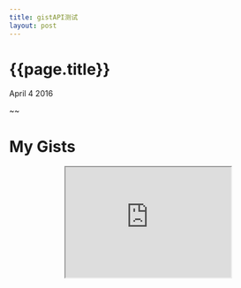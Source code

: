 ```yaml
---
title: gistAPI测试
layout: post
---
```


{{page.title}}
======

<p class="meta">April 4 2016</p>
~~
<h1>My Gists</h1>
<ul id="list"></ul>


<iframe src="https://api.github.com/users/haiy width="200" height="200" style="display:block; margin: 0 auto;">&nbsp;</iframe>

<script type="text/javascript">
var printGist = function(gist) {
    console.log(gist.repo, ' (' + gist.description + ') :');
    console.log(gist.div);
};
$.ajax({ 
    url: 'https://gist.github.com/1641153.json', 
    dataType: 'jsonp', success: printGist 
});



var $List = $('#list'),
    sUser ='haiy',
    sUrl = 'https://api.github.com/users/' + sUser + '/gists'
;
document.write(sUrl)
$.ajax({
    dataType: "json",
    url: sUrl,
    success: function(p_oData){
        $.each(p_oData, function(p_iIndex, p_oRepo){
            var bBlocksOrg, bDabblet, aLanguages = [], aFiles = [], sDescription;
            
            $.each(p_oRepo.files, function(p_sFile, p_oFile){
                /* the dabblet.css file is always the first in the gist */
                if(typeof bDabblet === 'undefined'){
                    bDabblet = (p_sFile === 'dabblet.css')
                }
                
                /* we have no way of knowing the position of the index.html file so we need to check all files */
                if(bBlocksOrg !== true){
                    bBlocksOrg = (p_sFile === 'index.html')
                }
                
                if(typeof aLanguages[p_oFile.language] === 'undefined'){
                    aLanguages.push(p_oFile.language);
                }
                
                aFiles.push(p_sFile);
            });
            
            sDescription = '<strong>' + aLanguages.join('/') + '</strong>: ' + aFiles.join(', ');

            $List.append(
                '<li>'
                + ' <a href="' + p_oRepo.html_url + '" class="icon icon-github" target="_blank"> '
                + (p_oRepo.description?p_oRepo.description:'-- no description --') + '</a>'
                + (bDabblet?'<a href="http://dabblet.com/gist/' + p_oRepo.id + '" title="Open on Dabblet" target="_blank"><img src="http://dabblet.com/favicon.png" /></a>':'')
                + (bBlocksOrg?'<a href="http://bl.ocks.org/' + sUser + '/' + p_oRepo.id + '" title="Open on bl.ocks.org" target="_blank"><img src="http://bl.ocks.org/favicon.png" /></a>':'')
                + '<span class="description">' + sDescription + '</span>'
                + '</li>'
            );
        });
    },
    error: function(p_oJqXHR, p_sStatus, p_sError){
        $List.append('<li class="error">' + p_sError + ': ' + p_sStatus + '</li>');
    }
});
~~
</script>
